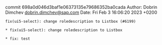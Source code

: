 commit 698a0d046d3baf1e06373135e79686352ba0cada
Author: Dobrin Dimchev <dobrin.dimchev@sap.com>
Date:   Fri Feb 3 16:06:20 2023 +0200

    fix(ui5-select): change roledescription to Listbox (#6199)
    
    * fix(ui5-select): change roledescription to Listbox
    
    * fix: test
